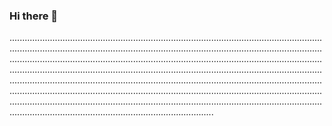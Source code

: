 ### Hi there 👋

.....................................................................................................................................................................................................................................................................................................................................................................................................................................................................................................................................................................................................................................................................................................................................................................................................................................................................................................................................................................................
